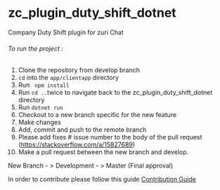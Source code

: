 # zc_plugin_duty_shift_dotnet
Company Duty Shift plugin for zuri Chat
###### To run the project :
1. Clone the repository from develop branch
2. <code>cd</code> into the <code>app/clientapp</code>  directory
3. Run <code> npm install </code>
4. Run <code>cd ..</code>twice to navigate back to the zc_plugin_duty_shift_dotnet directory
5. Run  <code>dotnet run</code>
6. Checkout to a new branch specific for the new feature
7. Make changes
8. Add, commit and push to the remote branch
9. Please add fixes # issue number to the body of the pull request (https://stackoverflow.com/a/15827689)
10. Make a pull request between the new branch and develop.

 New Branch - > Development - > Master (Final approval)

In order to contribute please follow this guide [Contribution Guide](https://github.com/zurichat/zc_plugin_duty_shift_dotnet/wiki/Contribution-Guide)
